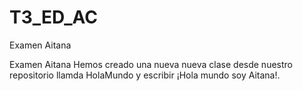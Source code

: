 # T3_ED_AC
Examen Aitana

Examen Aitana Hemos creado una nueva nueva clase desde nuestro repositorio llamda HolaMundo y escribir ¡Hola mundo soy Aitana!.